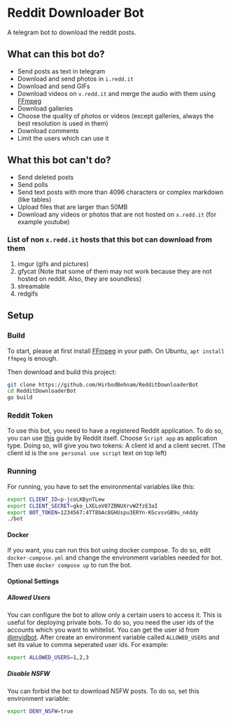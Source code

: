 # Reddit Downloader Bot

A telegram bot to download the reddit posts.

## What can this bot do?

* Send posts as text in telegram
* Download and send photos in `i.redd.it`
* Download and send GIFs
* Download videos on `v.redd.it` and merge the audio with them using [FFmpeg](https://www.ffmpeg.org/)
* Download galleries
* Choose the quality of photos or videos (except galleries, always the best resolution is used in them)
* Download comments
* Limit the users which can use it

## What this bot can't do?

* Send deleted posts
* Send polls
* Send text posts with more than 4096 characters or complex markdown (like tables)
* Upload files that are larger than 50MB
* Download any videos or photos that are not hosted on `x.redd.it` (for example youtube)

### List of non `x.redd.it` hosts that this bot can download from them

1. imgur (gifs and pictures)
2. gfycat (Note that some of them may not work because they are not hosted on reddit. Also, they are soundless)
3. streamable
4. redgifs

## Setup

### Build

To start, please at first install [FFmpeg](https://www.ffmpeg.org/) in your path. On Ubuntu, `apt install ffmpeg` is
enough.

Then download and build this project:

```bash
git clone https://github.com/HirbodBehnam/RedditDownloaderBot
cd RedditDownloaderBot
go build
```

### Reddit Token

To use this bot, you need to have a registered Reddit application. To do so, you can
use [this](https://github.com/reddit-archive/reddit/wiki/OAuth2#getting-started) guide by Reddit itself.
Choose `Script app` as application type. Doing so, will give you two tokens: A client id and a client secret. (The
client id is the `one personal use script` text on top left)

### Running

For running, you have to set the environmental variables like this:

```bash
export CLIENT_ID=p-jcoLKBynTLew
export CLIENT_SECRET=gko_LXELoV07ZBNUXrvWZfzE3aI
export BOT_TOKEN=1234567:4TT8bAc8GHUspu3ERYn-KGcvsvGB9u_n4ddy
./bot
```

#### Docker

If you want, you can run this bot using docker compose. To do so, edit `docker-compose.yml` and change the environment
variables needed for bot. Then use `docker compose up` to run the bot.

#### Optional Settings

##### Allowed Users

You can configure the bot to allow only a certain users to access it. This is useful for deploying private bots.
To do so, you need the user ids of the accounts which you want to whitelist. You can get the user id
from [@myidbot](https://t.me/myidbot).
After create an environment variable called `ALLOWED_USERS` and set its value to comma seperated user ids. For example:

```bash
export ALLOWED_USERS=1,2,3
```

##### Disable NSFW

You can forbid the bot to download NSFW posts. To do so, set this environment variable:

```bash
export DENY_NSFW=true
```